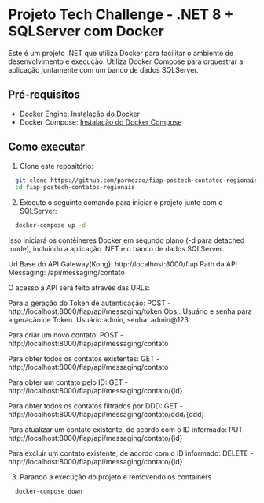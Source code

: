 # Projeto Tech Challenge - .NET 8 + SQLServer com Docker 

Este é um projeto .NET que utiliza Docker para facilitar o ambiente de desenvolvimento e execução. Utiliza Docker Compose para orquestrar a aplicação juntamente com um banco de dados SQLServer.

## Pré-requisitos

- Docker Engine: [Instalação do Docker](https://docs.docker.com/get-docker/)
- Docker Compose: [Instalação do Docker Compose](https://docs.docker.com/compose/install/)

## Como executar

1. Clone este repositório:

 ```bash
   git clone https://github.com/parmezao/fiap-postech-contatos-regionais.git
   cd fiap-postech-contatos-regionais
  ```

2. Execute o seguinte comando para iniciar o projeto junto com o SQLServer:

```bash
  docker-compose up -d
```
Isso iniciará os contêineres Docker em segundo plano (-d para detached mode), incluindo a aplicação .NET e o banco de dados SQLServer.

Url Base do API Gateway(Kong): http://localhost:8000/fiap
Path da API Messaging: /api/messaging/contato

O acesso à API será feito através das URLs:

Para a geração do Token de autenticação:
POST - http://localhost:8000/fiap/api/messaging/token
Obs.: Usuário e senha para a geração de Token. Usuário:admin, senha: admin@123

Para criar um novo contato:
POST - http://localhost:8000/fiap/api/messaging/contato

Para obter todos os contatos existentes:
GET - http://localhost:8000/fiap/api/messaging/contato

Para obter um contato pelo ID:
GET - http://localhost:8000/fiap/api/messaging/contato/{id}

Para obter todos os contatos filtrados por DDD:
GET - http://localhost:8000/fiap/api/messaging/contato/ddd/{ddd}

Para atualizar um contato existente, de acordo com o ID informado:
PUT - http://localhost:8000/fiap/api/messaging/contato/{id}

Para excluir um contato existente, de acordo com o ID informado:
DELETE - http://localhost:8000/fiap/api/messaging/contato/{id}


3. Parando a execução do projeto e removendo os containers

```bash
  docker-compose down
```
